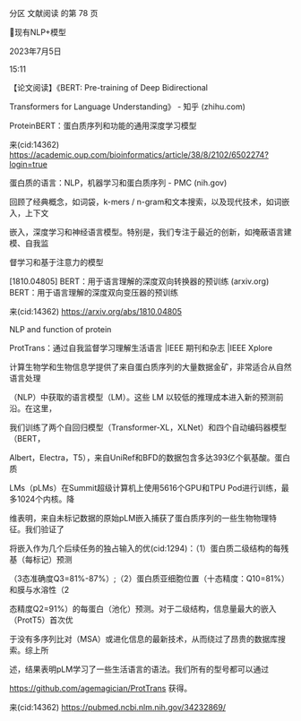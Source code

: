 分区 文献阅读 的第 78 页

现有NLP+模型

2023年7月5日

15:11



【论文阅读】《BERT: Pre-training of Deep Bidirectional

Transformers for Language Understanding》 - 知乎 (zhihu.com)

ProteinBERT：蛋白质序列和功能的通用深度学习模型

来(cid:14362) <https://academic.oup.com/bioinformatics/article/38/8/2102/6502274?login=true>

蛋白质的语言：NLP，机器学习和蛋白质序列 - PMC (nih.gov)

回顾了经典概念，如词袋，k-mers / n-gram和文本搜索，以及现代技术，如词嵌入，上下文

嵌入，深度学习和神经语言模型。特别是，我们专注于最近的创新，如掩蔽语言建模、自我监

督学习和基于注意力的模型

[1810.04805] BERT：用于语言理解的深度双向转换器的预训练 (arxiv.org)
BERT：用于语言理解的深度双向变压器的预训练

来(cid:14362) <https://arxiv.org/abs/1810.04805>

NLP  and function of protein

ProtTrans：通过自我监督学习理解生活语言 |IEEE 期刊和杂志 |IEEE Xplore

计算生物学和生物信息学提供了来自蛋白质序列的大量数据金矿，非常适合从自然语言处理

（NLP）中获取的语言模型（LM）。这些 LM 以较低的推理成本进入新的预测前沿。在这里，

我们训练了两个自回归模型（Transformer-XL，XLNet）和四个自动编码器模型（BERT，

Albert，Electra，T5），来自UniRef和BFD的数据包含多达393亿个氨基酸。蛋白质

LMs（pLMs）在Summit超级计算机上使用5616个GPU和TPU Pod进行训练，最多1024个内核。降

维表明，来自未标记数据的原始pLM嵌入捕获了蛋白质序列的一些生物物理特征。我们验证了

将嵌入作为几个后续任务的独占输入的优(cid:1294)：（1）蛋白质二级结构的每残基（每标记）预测

（3态准确度Q3=81%-87%）;（2）蛋白质亚细胞位置（十态精度：Q10=81%）和膜与水溶性（2

态精度Q2=91%）的每蛋白（池化）预测。对于二级结构，信息量最大的嵌入（ProtT5）首次优

于没有多序列比对（MSA）或进化信息的最新技术，从而绕过了昂贵的数据库搜索。综上所

述，结果表明pLM学习了一些生活语言的语法。我们所有的型号都可以通过

https://github.com/agemagician/ProtTrans 获得。

来(cid:14362) <https://pubmed.ncbi.nlm.nih.gov/34232869/>

